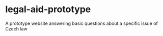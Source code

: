 # legal-aid-prototype
A prototype website answering basic questions about a specific issue of Czech law
